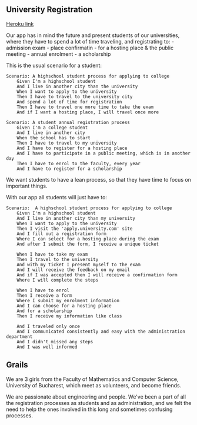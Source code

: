 ## University Registration

[Heroku link](http://univ-registration.herokuapp.com)

Our app has in mind the future and present students of our universities,
where they have to spend a lot of time traveling, and registrating to:
    - admission exam
    -  place confirmatin
    - for a hosting place & the public meeting
    - annual enrolment
    - a scholarship

This is the usual scenario for a student:

```gherkin
Scenario: A highschool student process for applying to college
    Given I'm a highschool student
    And I live in another city than the university
    When I want to apply to the university
    Then I have to travel to the university city
    And spend a lot of time for registration
    Then I have to travel one more time to take the exam
    And if I want a hosting place, I will travel once more

Scenario: A student annual registration process
    Given I'm a college student
    And I live in another city
    When the school has to start
    Then I have to travel to my university
    And I have to register for a hosting place
    And I have to participate in a public meeting, which is in another day
    Then I have to enrol to the faculty, every year
    And I have to register for a scholarship
```

We want students to have a lean process, so that they have time to focus on important
things.

With our app all students will just have to:

```gherkin
Scenario:  A highschool student process for applying to college
    Given I'm a highschool student
    And I live in another city than my university
    When I want to apply to the university
    Then I visit the 'apply.university.com' site
    And I fill out a registration form
    Where I can select for a hosting place during the exam
    And after I submit the form, I receive a unique ticket

    When I have to take my exam
    Then I travel to the university
    And with my ticket I present myself to the exam
    And I will receive the feedback on my email
    And if I was accepted then I will receive a confirmation form
    Where I will complete the steps

    When I have to enrol
    Then I receive a form
    Where I submit my enrolment information
    And I can choose for a hosting place
    And for a scholarship
    Then I receive my information like class

    And I traveled only once
    And I communicated consistently and easy with the administration department
    And I didn't missed any steps
    And I was well informed
```

## Grails

We are 3 girls from the Faculty of Mathematics and Computer Science, University of Bucharest,
which meet as volunteers, and become friends.

We are passionate about engineering and people. We've been a part of all the registration
processes as students and as administration, and we felt the need to help the ones
involved in this long and sometimes confusing processes.
